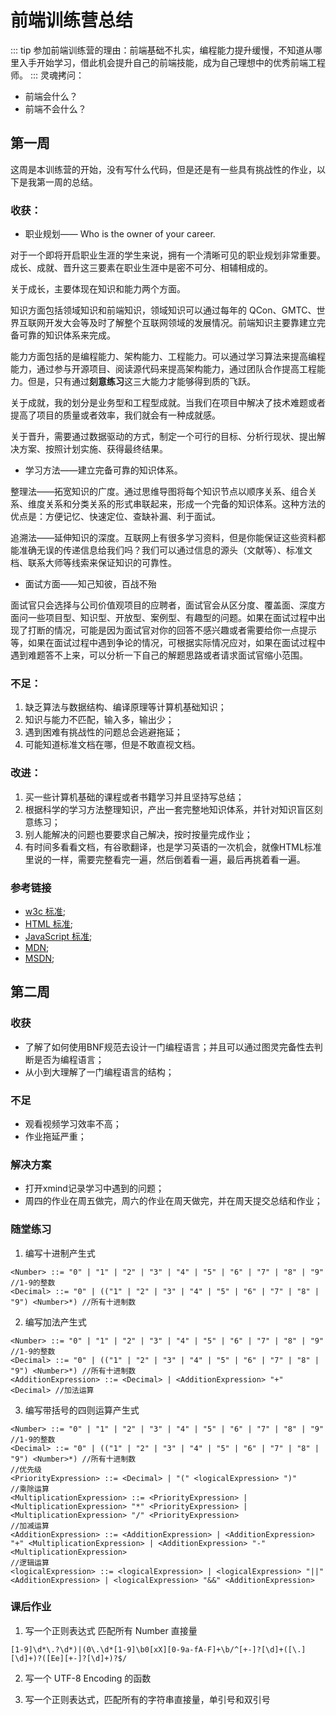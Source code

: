 # 前端训练营总结
::: tip
参加前端训练营的理由：前端基础不扎实，编程能力提升缓慢，不知道从哪里入手开始学习，借此机会提升自己的前端技能，成为自己理想中的优秀前端工程师。
:::
灵魂拷问：
- 前端会什么？
- 前端不会什么？

## 第一周
这周是本训练营的开始，没有写什么代码，但是还是有一些具有挑战性的作业，以下是我第一周的总结。

### 收获：
- 职业规划—— Who is the owner of your career.  

对于一个即将开启职业生涯的学生来说，拥有一个清晰可见的职业规划非常重要。成长、成就、晋升这三要素在职业生涯中是密不可分、相辅相成的。  

关于成长，主要体现在知识和能力两个方面。 

知识方面包括领域知识和前端知识，领域知识可以通过每年的 QCon、GMTC、世界互联网开发大会等及时了解整个互联网领域的发展情况。前端知识主要靠建立完备可靠的知识体系来完成。  

能力方面包括的是编程能力、架构能力、工程能力。可以通过学习算法来提高编程能力，通过参与开源项目、阅读源代码来提高架构能力，通过团队合作提高工程能力。但是，只有通过**刻意练习**这三大能力才能够得到质的飞跃。

关于成就，我的划分是业务型和工程型成就。当我们在项目中解决了技术难题或者提高了项目的质量或者效率，我们就会有一种成就感。  

关于晋升，需要通过数据驱动的方式，制定一个可行的目标、分析行现状、提出解决方案、按照计划实施、获得最终结果。


- 学习方法——建立完备可靠的知识体系。  

整理法——拓宽知识的广度。通过思维导图将每个知识节点以顺序关系、组合关系、维度关系和分类关系的形式串联起来，形成一个完备的知识体系。这种方法的优点是：方便记忆、快速定位、查缺补漏、利于面试。  

追溯法——延伸知识的深度。互联网上有很多学习资料，但是你能保证这些资料都能准确无误的传递信息给我们吗？我们可以通过信息的源头（文献等）、标准文档、联系大师等线索来保证知识的可靠性。  

- 面试方面——知己知彼，百战不殆  

面试官只会选择与公司价值观项目的应聘者，面试官会从区分度、覆盖面、深度方面问一些项目型、知识型、开放型、案例型、有趣型的问题。如果在面试过程中出现了打断的情况，可能是因为面试官对你的回答不感兴趣或者需要给你一点提示等，如果在面试过程中遇到争论的情况，可根据实际情况应对，如果在面试过程中遇到难题答不上来，可以分析一下自己的解题思路或者请求面试官缩小范围。

### 不足：
1. 缺乏算法与数据结构、编译原理等计算机基础知识；
2. 知识与能力不匹配，输入多，输出少；
3. 遇到困难有挑战性的问题总会逃避拖延；
4. 可能知道标准文档在哪，但是不敢直视文档。

### 改进：
1. 买一些计算机基础的课程或者书籍学习并且坚持写总结；
2. 根据科学的学习方法整理知识，产出一套完整地知识体系，并针对知识盲区刻意练习；
3. 别人能解决的问题也要要求自己解决，按时按量完成作业；
4. 有时间多看看文档，有谷歌翻译，也是学习英语的一次机会，就像HTML标准里说的一样，需要完整看完一遍，然后倒着看一遍，最后再挑着看一遍。

### 参考链接
- [w3c 标准](https://w3.org/TR/ "w3c");
- [HTML 标准](https://html.spec.whatwg.org/ "HTML Standard");
- [JavaScript 标准](https://www.ecma-international.org/publications/standards/Ecma-262.htm/ "ECMA Standard");
- [MDN](https://developer.mozilla.org/zh-CN/ "MDN");
- [MSDN](https://docs.microsoft.com/ "MSDN");

## 第二周

### 收获
- 了解了如何使用BNF规范去设计一门编程语言；并且可以通过图灵完备性去判断是否为编程语言；
- 从小到大理解了一门编程语言的结构；

### 不足
- 观看视频学习效率不高；
- 作业拖延严重；

### 解决方案
- 打开xmind记录学习中遇到的问题；
- 周四的作业在周五做完，周六的作业在周天做完，并在周天提交总结和作业；

### 随堂练习
1. 编写十进制产生式
```
<Number> ::= "0" | "1" | "2" | "3" | "4" | "5" | "6" | "7" | "8" | "9" //1-9的整数
<Decimal> ::= "0" | (("1" | "2" | "3" | "4" | "5" | "6" | "7" | "8" | "9") <Number>*) //所有十进制数
```

2. 编写加法产生式
```
<Number> ::= "0" | "1" | "2" | "3" | "4" | "5" | "6" | "7" | "8" | "9" //1-9的整数
<Decimal> ::= "0" | (("1" | "2" | "3" | "4" | "5" | "6" | "7" | "8" | "9") <Number>*) //所有十进制数
<AdditionExpression> ::= <Decimal> | <AdditionExpression> "+" <Decimal> //加法运算
```

3. 编写带括号的四则运算产生式
```
<Number> ::= "0" | "1" | "2" | "3" | "4" | "5" | "6" | "7" | "8" | "9" //1-9的整数
<Decimal> ::= "0" | (("1" | "2" | "3" | "4" | "5" | "6" | "7" | "8" | "9") <Number>*) //所有十进制数
//优先级
<PriorityExpression> ::= <Decimal> | "(" <logicalExpression> ")"
//乘除运算
<MultiplicationExpression> ::= <PriorityExpression> | <MultiplicationExpression> "*" <PriorityExpression> | <MultiplicationExpression> "/" <PriorityExpression> 
//加减运算
<AdditionExpression> ::= <AdditionExpression> | <AdditionExpression> "+" <MultiplicationExpression> | <AdditionExpression> "-" <MultiplicationExpression>
//逻辑运算
<logicalExpression> ::= <logicalExpression> | <logicalExpression> "||" <AdditionExpression> | <logicalExpression> "&&" <AdditionExpression>
```

### 课后作业
1. 写一个正则表达式 匹配所有 Number 直接量
```
[1-9]\d*\.?\d*)|(0\.\d*[1-9]\b0[xX][0-9a-fA-F]+\b/^[+-]?[\d]+([\.][\d]+)?([Ee][+-]?[\d]+)?$/
```
2. 写一个 UTF-8 Encoding 的函数

3. 写一个正则表达式，匹配所有的字符串直接量，单引号和双引号

